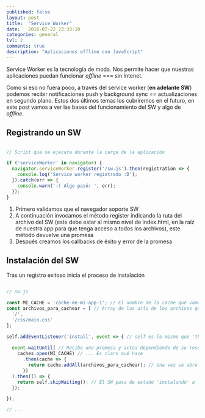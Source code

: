 ```yaml
---
published: false
layout: post
title:  "Service Worker"
date:   2016-07-22 23:33:10
categories: general
lvl: 2
comments: true
description: "Aplicaciones offline con JavaScript"
---
```


Service Worker es la tecnología de moda. Nos permite hacer que nuestras aplicaciones puedan funcionar _offline_ === sin Intenet.

Como si eso no fuera poco, a través del service worker (**en adelante SW**) podemos recibir notificaciones push y background sync == actualizaciones en segundo plano. Estos dos últimos temas los cubriremos en el futuro, en este post vamos a ver las bases del funcionamiento del SW y algo de _offline_.

## Registrando un SW

```js

// Script que se ejecuta durante la carga de la aplicación

if ('serviceWorker' in navigator) {
  navigator.serviceWorker.register('/sw.js').then(registration => {
    console.log('Service worker registrado :D');
  }).catch(err => {
    console.warn(':( Algo pasó: ', err);
  });
}
```

1. Primero validamos que el navegador soporte SW
1. A continuación invocamos el método register indicando la ruta del archivo del SW (este debe estar al mismo nivel de index.html, en la raíz de nuestra app para que tenga acceso a todos los archivos), este método devuelve una promesa
1. Después creamos los callbacks de éxito y error de la promesa

## Instalación del SW

Tras un registro exitoso inicia el proceso de instalación

```js

// sw.js

const MI_CACHE = 'cache-de-mi-app-1'; // El nombre de la cache que vamos a usar. Estoy definiendo la variable MI_CACHE con 'const' en lugar de 'var' ya que es una constante 
const archivos_para_cachear = [ // Array de las urls de los archivos que quiero guardar en cache
  '/',
  '/css/main.css'
];

self.addEventListener('install', event => { // self es lo mismo que 'this'
  
  event.waitUntil( // Recibe una promesa y actúa dependiendo de su resolución
    caches.open(MI_CACHE) // ... Es claro qué hace
      .then(cache => {
        return cache.addAll(archivos_para_cachear); // Una vez se abre la cache se agregan a ella todos los archivos especificados
      })
  ).then(() => {
    return self.skipWaiting(); // El SW pasa de estado 'instalando' a 'activado'
  });

});

// ...

```